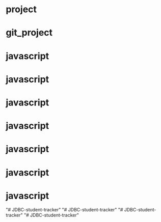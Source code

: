 # project
# git_project
# javascript
# javascript
# javascript
# javascript
# javascript
# javascript
# javascript
"# JDBC-student-tracker" 
"# JDBC-student-tracker" 
"# JDBC-student-tracker" 
"# JDBC-student-tracker" 
